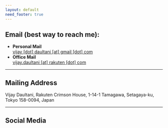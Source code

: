 ```yaml
---
layout: default
need_footer: true
---
```


## Email (best way to reach me):    

* **Personal Mail**    
[vijay [dot] daultani [at] gmail [dot] com](mailto:vijay.daultani@gmail.com)    
* **Office Mail**    
[vijay.daultani [at] rakuten [dot] com](mailto:vijay.daultani@rakuten.com)

---

## Mailing Address

Vijay Daultani,
Rakuten Crimson House,
1-14-1 Tamagawa, Setagaya-ku, Tokyo
158-0094, Japan    

---

## Social Media
